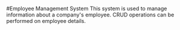 #Employee Management System
This system is used to manage information about a company's employee.
CRUD operations can be performed on employee details.
